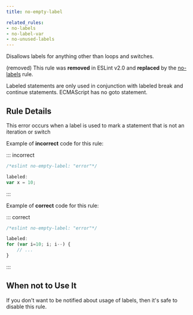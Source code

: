 ```yaml
---
title: no-empty-label

related_rules:
- no-labels
- no-label-var
- no-unused-labels
---
```


Disallows labels for anything other than loops and switches.

(removed) This rule was **removed** in ESLint v2.0 and **replaced** by the [no-labels](no-labels) rule.

Labeled statements are only used in conjunction with labeled break and continue statements. ECMAScript has no goto statement.

## Rule Details

This error occurs when a label is used to mark a statement that is not an iteration or switch

Example of **incorrect** code for this rule:

::: incorrect

```js
/*eslint no-empty-label: "error"*/

labeled:
var x = 10;
```

:::

Example of **correct** code for this rule:

::: correct

```js
/*eslint no-empty-label: "error"*/

labeled:
for (var i=10; i; i--) {
    // ...
}
```

:::

## When not to Use It

If you don't want to be notified about usage of labels, then it's safe to disable this rule.
